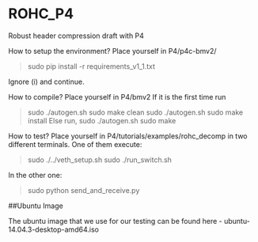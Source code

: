 # ROHC_P4
Robust header compression draft with P4

How to setup the environment? Place yourself in P4/p4c-bmv2/
> sudo pip install -r requirements_v1_1.txt

Ignore (i) and continue.

How to compile?
Place yourself in P4/bmv2
If it is the first time run
> sudo ./autogen.sh
> sudo make clean
> sudo ./autogen.sh
> sudo make install
Else run,
> sudo ./autogen.sh
> sudo make 

How to test?
Place yourself in P4/tutorials/examples/rohc_decomp in two different terminals.
One of them execute:
> sudo ./../veth_setup.sh
> sudo ./run_switch.sh

In the other one:
> sudo python send_and_receive.py

##Ubuntu Image

The ubuntu image that we use for our testing can be found here - ubuntu-14.04.3-desktop-amd64.iso

 [ubuntu-14.04.3-desktop-amd64.iso]: <http://old-releases.ubuntu.com/releases/14.04.3/>
